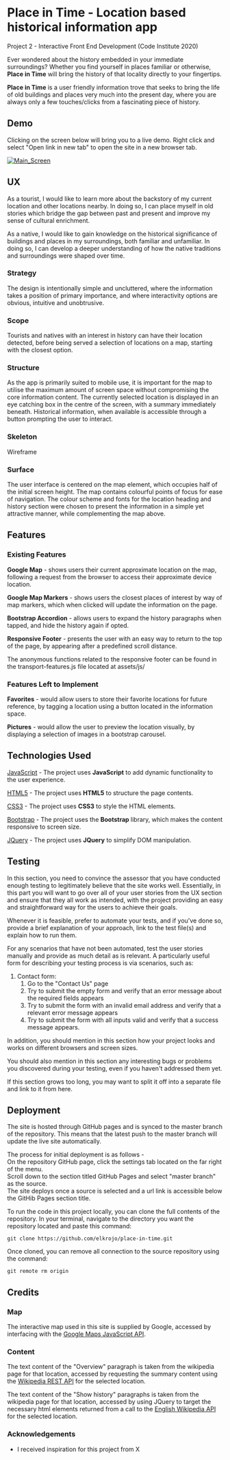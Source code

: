 # Place in Time - Location based historical information app

Project 2 - Interactive Front End Development (Code Institute 2020)        

Ever wondered about the history embedded in your immediate surroundings? Whether you find yourself in places familiar or otherwise, 
**Place in Time** will bring the history of that locality directly to your fingertips.      

**Place in Time** is a user friendly information trove that seeks to bring the life of old buildings and places very much into the present day, 
where you are always only a few touches/clicks from a fascinating piece of history.


## Demo
Clicking on the screen below will bring you to a live demo. Right click and select "Open link in new tab" to open the site in a new browser tab.     

[![Main_Screen](https://raw.githubusercontent.com/elkrojo/place-in-time/master/assets/images/main_screen.png)](https://elkrojo.github.io/place-in-time/)

## UX
As a tourist, I would like to learn more about the backstory of my current location and other locations nearby. 
In doing so, I can place myself in old stories which bridge the gap between past and present and improve my sense of cultural enrichment.       

As a native, I would like to gain knowledge on the historical significance of buildings and places in my surroundings, both familiar and unfamiliar. 
In doing so, I can develop a deeper understanding of how the native traditions and surroundings were shaped over time.

### Strategy
The design is intentionally simple and uncluttered, where the information takes a position of primary importance, 
and where interactivity options are obvious, intuitive and unobtrusive.

### Scope
Tourists and natives with an interest in history can have their location detected, before being served a selection of locations on a map, starting with the closest option.

### Structure
As the app is primarily suited to mobile use, it is important for the map to utilise the maximum amount of screen space without compromising the core information content. 
The currently selected location is displayed in an eye catching box in the centre of the screen, with a summary immediately beneath. Historical information, 
when available is accessible through a button prompting the user to interact.

### Skeleton

Wireframe      

### Surface
The user interface is centered on the map element, which occupies half of the initial screen height. The map contains colourful points of focus for ease of navigation.
The colour scheme and fonts for the location heading and history section were chosen to present the information in a simple yet attractive manner, while complementing the map above.

## Features
 
### Existing Features
**Google Map** - shows users their current approximate location on the map, following a request from the browser to access their approximate device location.        

**Google Map Markers** - shows users the closest places of interest by way of map markers, which when clicked will update the information on the page.      

**Bootstrap Accordion** - allows users to expand the history paragraphs when tapped, and hide the history again if opted.       

**Responsive Footer** - presents the user with an easy way to return to the top of the page, by appearing after a predefined scroll distance.       

The anonymous functions related to the responsive footer can be found in the transport-features.js file located at assets/js/       

### Features Left to Implement
**Favorites** - would allow users to store their favorite locations for future reference, by tagging a location using a button located in the information space.     

**Pictures** - would allow the user to preview the location visually, by displaying a selection of images in a bootstrap carousel.        

## Technologies Used
[JavaScript](https://en.wikipedia.org/wiki/JavaScript) - The project uses **JavaScript** to add dynamic functionality to the user experience.

[HTML5](https://en.wikipedia.org/wiki/HTML5) - The project uses **HTML5** to structure the page contents.     

[CSS3](https://en.wikipedia.org/wiki/Cascading_Style_Sheets) - The project uses **CSS3** to style the HTML elements.        

[Bootstrap](https://getbootstrap.com) - The project uses the **Bootstrap** library, which makes the content responsive to screen size.              

[JQuery](https://jquery.com) - The project uses **JQuery** to simplify DOM manipulation.       


## Testing

In this section, you need to convince the assessor that you have conducted enough testing to legitimately believe that the site works well. 
Essentially, in this part you will want to go over all of your user stories from the UX section and ensure that they all work as intended, 
with the project providing an easy and straightforward way for the users to achieve their goals.

Whenever it is feasible, prefer to automate your tests, and if you've done so, provide a brief explanation of your approach, 
link to the test file(s) and explain how to run them.

For any scenarios that have not been automated, test the user stories manually and provide as much detail as is relevant. 
A particularly useful form for describing your testing process is via scenarios, such as:

1. Contact form:
    1. Go to the "Contact Us" page
    2. Try to submit the empty form and verify that an error message about the required fields appears
    3. Try to submit the form with an invalid email address and verify that a relevant error message appears
    4. Try to submit the form with all inputs valid and verify that a success message appears.

In addition, you should mention in this section how your project looks and works on different browsers and screen sizes.

You should also mention in this section any interesting bugs or problems you discovered during your testing, even if you haven't addressed them yet.

If this section grows too long, you may want to split it off into a separate file and link to it from here.

## Deployment

The site is hosted through GitHub pages and is synced to the master branch of the repository. 
This means that the latest push to the master branch will update the live site automatically.       

The process for initial deployment is as follows -      
On the repository GitHub page, click the settings tab located on the far right of the menu.     
Scroll down to the section titled GitHub Pages and select "master branch" as the source.        
The site deploys once a source is selected and a url link is accessible below the GitHib Pages section title.       

To run the code in this project locally, you can clone the full contents of the repository. In your terminal, 
navigate to the directory you want the repository located and paste this command:

    git clone https://github.com/elkrojo/place-in-time.git

Once cloned, you can remove all connection to the source repository using the command:

    git remote rm origin


## Credits

### Map
The interactive map used in this site is supplied by Google, accessed by interfacing with the [Google Maps JavaScript API](https://developers.google.com/maps/documentation/javascript/tutorial).

### Content
The text content of the "Overview" paragraph is taken from the wikipedia page for that location, 
accessed by requesting the summary content using the [Wikipedia REST API](https://en.wikipedia.org/api/rest_v1/#/Page%20content/get_page_summary__title_) for the selected location.      

The text content of the "Show history" paragraphs is taken from the wikipedia page for that location,
accessed by using JQuery to target the necessary html elements returned from a call to the [English Wikipedia API](https://en.wikipedia.org/w/api.php) for the selected location.     

### Acknowledgements

- I received inspiration for this project from X
